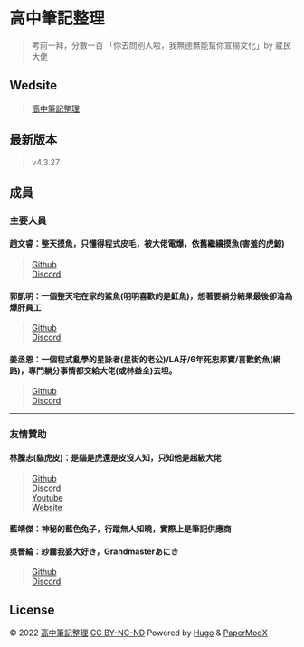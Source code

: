 # 高中筆記整理

>考前一拜，分數一百 「你去問別人啦，我無德無能幫你宣揚文化」by 崴民大佬

## Wedsite

>[高中筆記整理](https://chaoray.github.io/SeniorHigh-Note-Website "前往高中筆記整理")

## 最新版本
> v4.3.27

## 成員

### 主要人員  
#### 趙文睿：整天摸魚，只懂得程式皮毛，被大佬電爆，依舊繼續摸魚(害羞的虎鯨)  
>[Github](https://github.com/Chaoray "前往「趙文睿」的 github 主頁")  
[Discord](https://discord.com/users/731018913097449533 "「趙文睿」的 discord")

#### 郭凱明：一個整天宅在家的鯊魚(明明喜歡的是魟魚)，想著要躺分結果最後卻淪為爆肝員工  
>[Github](https://github.com/ThatShark "前往「郭凱明」的 github 主頁")  
[Discord](https://discord.com/users/779305775088402454 "「郭凱明」的 discord")

#### 姜丞恩：一個程式亂學的星詠者(星街的老公)/LA牙/6年死忠邦寶/喜歡釣魚(網路)，專門躺分事情都交給大佬(或林益全)去坦。  
>[Github](https://github.com/anyon6 "前往「姜丞恩」的 github 主頁")  
[Discord](https://discord.com/users/887327376135057488 "「姜丞恩」的 discord")

----

### 友情贊助
#### 林騰志(貓虎皮)：是貓是虎還是皮沒人知，只知他是超級大佬  
>[Github](https://github.com/MaoHuPi "前往「貓虎皮」的 github 主頁")  
[Discord](https://discord.com/users/661343103013224486 "貓虎皮」的 discord")  
[Youtube](https://www.youtube.com/channel/UCp4UdxeDQO7VXSIe4Qk3aig "前往「貓虎皮」的 youtube 主頁")  
[Website](https://maohupi.github.io/ "前往「貓虎皮」的 website")  

#### 藍靖傑：神秘的藍色兔子，行蹤無人知曉，實際上是筆記供應商

#### 吳晉綸：紗霧我婆大好き，Grandmasterあにき  
>[Github](https://github.com/XxAlanXDxX "前往「吳晉綸」的 github 主頁")  
[Discord](https://discord.com/users/867183033236848681 "「吳晉綸」的 discord")
  
## License

© 2022 [高中筆記整理](https://chaoray.github.io/) [CC BY-NC-ND](https://creativecommons.org/licenses/by-nc-nd/4.0/) Powered by [Hugo](https://gohugo.io/) & [PaperModX](https://github.com/reorx/hugo-PaperModX/)
